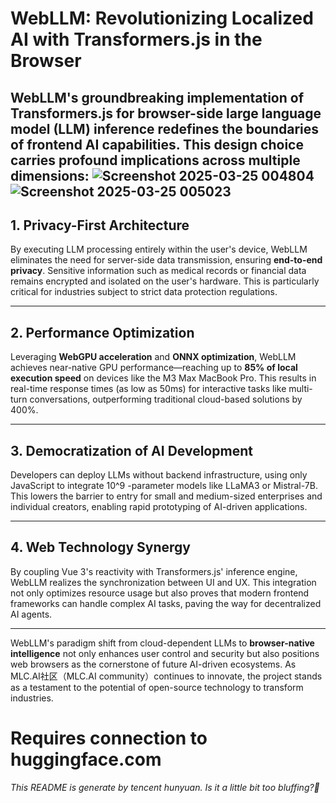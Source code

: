 # WebLLM: Revolutionizing Localized AI with **Transformers.js** in the Browser

WebLLM's groundbreaking implementation of **Transformers.js** for browser-side large language model (LLM) inference redefines the boundaries of frontend AI capabilities. This design choice carries profound implications across multiple dimensions:
![Screenshot 2025-03-25 004804](https://github.com/user-attachments/assets/fece4a10-c9d1-4b7b-a97c-a43ce542ddba)
![Screenshot 2025-03-25 005023](https://github.com/user-attachments/assets/7474b83e-d672-4a18-a380-9e6d2aa92ce2)
---

## 1. **Privacy-First Architecture**  
By executing LLM processing entirely within the user's device, WebLLM eliminates the need for server-side data transmission, ensuring **end-to-end privacy**. Sensitive information such as medical records or financial data remains encrypted and isolated on the user's hardware. This is particularly critical for industries subject to strict data protection regulations.

---

## 2. **Performance Optimization**  
Leveraging **WebGPU acceleration** and **ONNX optimization**, WebLLM achieves near-native GPU performance—reaching up to **85% of local execution speed** on devices like the M3 Max MacBook Pro. This results in real-time response times (as low as 50ms) for interactive tasks like multi-turn conversations, outperforming traditional cloud-based solutions by 400%.

---

## 3. **Democratization of AI Development**  
Developers can deploy LLMs without backend infrastructure, using only JavaScript to integrate 10^9 -parameter models like LLaMA3 or Mistral-7B. This lowers the barrier to entry for small and medium-sized enterprises and individual creators, enabling rapid prototyping of AI-driven applications.

---

## 4. **Web Technology Synergy**  
By coupling Vue 3's reactivity with Transformers.js' inference engine, WebLLM realizes the synchronization between UI and UX. This integration not only optimizes resource usage but also proves that modern frontend frameworks can handle complex AI tasks, paving the way for decentralized AI agents.

---

WebLLM's paradigm shift from cloud-dependent LLMs to **browser-native intelligence** not only enhances user control and security but also positions web browsers as the cornerstone of future AI-driven ecosystems. As MLC.AI社区（MLC.AI community）continues to innovate, the project stands as a testament to the potential of open-source technology to transform industries.

# **Requires connection to huggingface.com**
*This README is generate by tencent hunyuan. Is it a little bit too bluffing?🤣*
